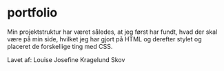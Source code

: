 # portfolio

Min projektstruktur har været således, at jeg først har fundt, hvad der skal være på min side, hvilket jeg har gjort på HTML og derefter stylet og placeret de forskellige ting med CSS.


Lavet af:
Louise Josefine Kragelund Skov
